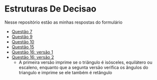 # Estruturas De Decisao
Nesse repositório estão as minhas respostas do formulário

* [Questão 7](https://github.com/AmandaBSilva/EstruturasDeDecisao/blob/main/condicao.md)
* [Questão 9](https://github.com/AmandaBSilva/EstruturasDeDecisao/blob/main/ano_votar.py)
* [Questão 10](https://github.com/AmandaBSilva/EstruturasDeDecisao/blob/main/altura.py)
* [Questão 15](https://github.com/AmandaBSilva/EstruturasDeDecisao/blob/main/maior_n.py)
* [Questão 16: versão 1](https://github.com/AmandaBSilva/EstruturasDeDecisao/blob/main/triangulo.py)
* [Questão 16: versão 2](https://github.com/AmandaBSilva/EstruturasDeDecisao/blob/main/triangulo_2.py)
  * A primeira versão imprime se o triângulo é isósceles, equilátero ou escaleno, enquanto que a segunta versão verifica os ângulos do triangulo e imprime   se ele também é retângulo
